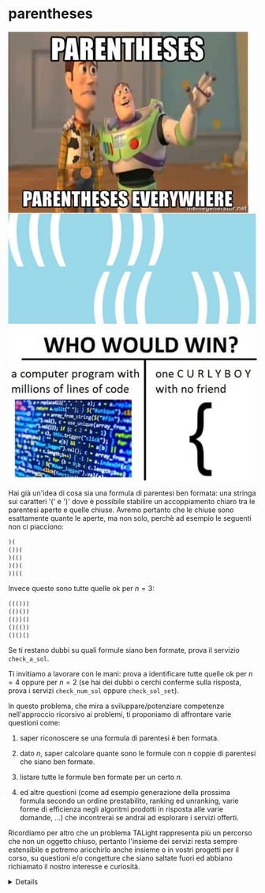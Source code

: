 # parentheses

![image](../figs/photo_2021-03-08_14-00-15.jpg)

Hai già un'idea di cosa sia una formula di parentesi ben formata: una stringa sui caratteri '(' e ')' dove è possibile stabilire un accoppiamento chiaro tra le parentesi aperte e quelle chiuse. Avremo pertanto che le chiuse sono esattamente quante le aperte, ma non solo, perchè ad esempio le seguenti non ci piacciono:

```t
)(
())(
)(()
)()(
))((
```

Invece queste sono tutte quelle ok per $n=3$:

```t
((()))
(()())
(())()
()(())
()()()
```

Se ti restano dubbi su quali formule siano ben formate, prova il servizio `check_a_sol`.

Ti invitiamo a lavorare con le mani: prova a identificare tutte quelle ok per $n=4$ oppure per $n=2$ (se hai dei dubbi o cerchi conferme sulla risposta, prova i servizi `check_num_sol` oppure `check_sol_set`).

In questo problema, che mira a sviluppare/potenziare competenze nell'approccio ricorsivo ai problemi, ti proponiamo di affrontare varie questioni come:

1. saper riconoscere se una formula di parentesi è ben formata.

2. dato $n$, saper calcolare quante sono le formule con $n$ coppie di parentesi che siano ben formate.

3. listare tutte le formule ben formate per un certo $n$.

4. ed altre questioni (come ad esempio generazione della prossima formula secondo un ordine prestabilito, ranking ed unranking, varie forme di efficienza negli algoritmi prodotti in risposta alle varie domande, ...) che incontrerai se andrai ad esplorare i servizi offerti.

Ricordiamo per altro che un problema TALight rappresenta più un percorso che non un oggetto chiuso, pertanto l'insieme dei servizi resta sempre estensibile e potremo aricchirlo anche insieme o in vostri progetti per il corso, su questioni e/o congetture che siano saltate fuori ed abbiano richiamato il nostro interesse e curiosità.    

<details>
Potresti cominciare prima affinando e poi formalizzando in codice la tua capacità di riconoscere le formule ben formate. 

Per allenarti potresti sperimentare il seguente servizio:

```
> rtal connect -a input_formula="()(()())" parentheses check_one_sol
```

La primissima questione che vorremmo tu affrontassi è

#### Dato $n$, sapresti dire quante potrebbero essere le formule benformate di $n$ coppie di parentesi?
<details>
<summary><strong>Servizi offerti</strong></summary>
<H4>Servizi offerti</H4>

Puoi chiedere verifica di quale possa essere il numero di formule benformate per un certo numero di coppie $n$ attraverso chiamate del tipo:

```
> rtal connect -a n_pairs=3 -a risp=4 parentheses check_num_sol
```

Modificando alcuni parametri, ad esempio aggiungendo `-a more_or_less_hint_if_wrong`, puoi capire se la risposta che hai dato è maggiore o minore di quella esatta.

Dopo aver verificato che la logica ti torna con delle sottomissioni spot a questo servizio, od al servizio che gestisce una dialogo di domande e risposte:

```
> rtal connect parentheses eval_num_sol
```

potrai poi realizzare un tuo bot che sostenga tale dialogo in tua vece.


L'efficienza computazionale della logica risolutiva che avrai inserito al suo interno potrà così essere valutata dal seguente servizio. 
```
> rtal connect -e parentheses eval_num_sol -- python TALight/example_problems/tutorial/parentheses/bots/mybot_risp.py num_sol  
```
Quì `mybot_risp.py` potrà essere un qualsiasi eseguibile (un codice binario o anche un'interpretato) che gira sulla tua macchina.

Entro TALight puoi sempre sapere di più sui parametri e le possibilità dei servizi con

```
> rtal list parentheses -v
```

Puoi inoltre richiamare la schermata di aiuto sulle varie possibilità del comando `connect` con 

```
> rtal connect --help
```
</details>

___
Proposte successive:
vorremmo tu ti avvalessi dello stesso schema ricorsivo impiegato per affrontare il punto precedente al fine di ottenere una soluzione ricorsiva al seguente task:

#### Dato $N$, produrre la lista di tutte le possibili formule ben formate di $n$ parentesi.
<details>
<summary><strong>Servizi offerti</strong></summary>
<H4>Servizi offerti</H4>

```
> rtal connect parentheses check_sol_list
```

Potrai quindi controllare se dovresti considerare e venire a conoscere tecniche ed approcci algoritmici più efficaci (ossia asintoticamente più veloci) con:

```
> rtal connect parentheses eval_sol_list
```

Se visualizzi i possibili argomenti del servizio come insegnato sopra scoprirai che puoi scegliere tra due tipologie di ordinamento: `loves_opening_par` (fissato di default) e `loves_closing_par`. 

</details>

___
Per il listing ti proponiamo di ricercare anche un approccio iterativo:

#### *Next:* dato una formula ben formata, sapresti produrre direttamente quella che le seguirbbe nella tua lista?
<details>
<summary><strong>Servizi offerti</strong></summary>
<H4>Servizi offerti</H4>

```
> rtal connect parentheses check_next_sol -a current_sol="()()()" -a next_sol="()(())" -asorting_criterion=loves_closing_par
```
Di nuovo, se visualizzi i possibili argomenti del servizio scoprirai che puoi ancora scegliere tra le stesse due tipologie di ordinamento già proposte (in questo caso è stata scelta `loves_closing_par`; se non viene specificato l'ordinamento, come visto sopra è previsto `loves_opening_par` di default). 
</details>

___
Ma per affrontare efficientemente e pur sempre in semplicità il ranking e l'unranking (combinando i quali otterresti il computo della prossima soluzione) ti suggeriamo di tornare ad un approccio ricorsivo.

#### *Ranking:* dato una formula ben formata, sapresti dire in che posizione si colloca entro la tua lista senza percorrerla?
<details>
<summary><strong>Servizi offerti</strong></summary>
<H4>Servizi offerti</H4>
  
Ormai saprai cercare da solo, avvalendoti di comandi quali ` > rtal list parentheses -v ` i servizi offerti e relativi parametri. Questo vale anche per altri problemi entro TALight: ove un esplorazione diretta dei servizi, magari corroborata da un paio di interazioni di prova al terminale non sia sufficiente, forniamo allora un ulteriore servizio di help

```
> rtal list help
```

che ha come parametri la specifica di eventuali pagine di aiuto, tipicamente dedicate ai servizi del problema che possano beneficiarne. 

</details>

___
#### *Unranking:* dato $n$ ed un numero naturale positivo $i$, sapresti produrre direttamente la formula ben formata che nella tua lista compare in posizione $i$?
<details>
<summary><strong>Servizi offerti</strong></summary>
<H4>Servizi offerti</H4>
  
Ormai sarai autonomo nel raccogliere le possibilità offerte.

</details>

</details>
